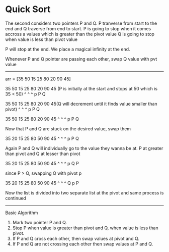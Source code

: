 # Quick Sort

The second considers two pointers P and Q. P tranverse from start to the end and Q traverse from end to start.
P is going to stop when it comes accross a values which is greater than the pivot value
Q is going to stop when value is less than pivot value

P will stop at the end. We place a magical infinity at the end.

Whenever P and Q pointer are passing each other, swap Q value with pvt value

---

arr = [35 50 15 25 80 20 90 45]

35 50 15 25 80 20 90 45 (P is initially at the start and stops at 50 which is 35 < 50)
^  ^                 ^
p  P                 Q

35 50 15 25 80 20 90 45(Q will decrement until it finds value smaller than pivot)
^  ^                 ^
p  P                 Q

35 50 15 25 80 20 90 45
^  ^           ^
p  P           Q

Now that P and Q are stuck on the desired value, swap them

35 20 15 25 80 50 90 45
^  ^           ^
p  P           Q

Again P and Q will individually go to the value they wanna be at. P at greater than pivot and Q at lesser than pivot

35 20 15 25 80 50 90 45
^        ^   ^
p        Q   P

since P > Q, swapping Q with pivot p

35 20 15 25 80 50 90 45
^        ^   ^
Q        p   P

Now the list is divided into two separate list at the pivot and same process is continued

---

Basic Algorithm

1. Mark two pointer P and Q.
2. Stop P when value is greater than pivot and Q, when value is less than pivot.
3. If P and Q cross each other, then swap values at pivot and Q.
4. If P and Q are not crossing each other then swap values at P and Q.

